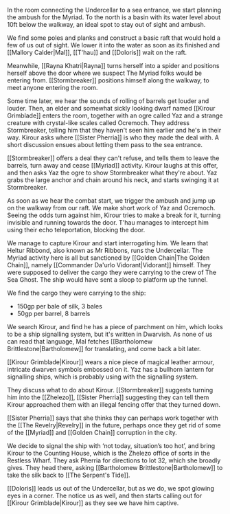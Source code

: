 In the room connecting the Undercellar to a sea entrance, we start planning the ambush for the Myriad. To the north is a basin with its water level about 10ft below the walkway, an ideal spot to stay out of sight and ambush. 

We find some poles and planks and construct a basic raft that would hold a few of us out of sight. We lower it into the water as soon as its finished and [[Mallory Calder|Mal]], [[T'hau]] and [[Doloris]] wait on the raft.

Meanwhile, [[Rayna Khatri|Rayna]] turns herself into a spider and positions herself above the door where we suspect The Myriad folks would be entering from. [[Stormbreaker]] positions himself along the walkway, to meet anyone entering the room.

Some time later, we hear the sounds of rolling of barrels get louder and louder. Then, an elder and somewhat sickly looking dwarf named [[Kirour Grimblade]] enters the room, together with an ogre called Yaz and a strange creature with crystal-like scales called Ocremoch. They address Stormbreaker, telling him that they haven't seen him earlier and he's in their way. Kirour asks where [[Sister Pherria]] is who they made the deal with. A short discussion ensues about letting them pass to the sea entrance.

[[Stormbreaker]] offers a deal they can't refuse, and tells them to leave the barrels, turn away and cease [[Myriad]] activity. Kirour laughs at this offer, and then asks Yaz the ogre to show Stormbreaker what they're about. Yaz grabs the large anchor and chain around his neck, and starts swinging it at Stormbreaker.

As soon as we hear the combat start, we trigger the ambush and jump up on the walkway from our raft. We make short work of Yaz and Ocremoch. Seeing the odds turn against him, Kirour tries to make a break for it, turning invisible and running towards the door. T'hau manages to intercept him using their echo teleportation, blocking the door.

We manage to capture Kirour and start interrogating him. We learn that Heltur Ribbond, also known as Mr Ribbons, runs the Undercellar. The Myriad activity here is all but sanctioned by [[Golden Chain|The Golden Chain]], namely [[Commander Da'urlo Vidorant|Vidorant]] himself. They were supposed to deliver the cargo they were carrying to the crew of The Sea Ghost. The ship would have sent a sloop to platform up the tunnel.

We find the cargo they were carrying to the ship:
- 150gp per bale of silk, 3 bales
- 50gp per barrel, 8 barrels

We search Kirour, and find he has a piece of parchment on him, which looks to be a ship signalling system, but it's written in Dwarvish. As none of us can read that language, Mal fetches [[Bartholomew Brittlestone|Bartholomew]] for translating, and come back a bit later. 

[[Kirour Grimblade|Kirour]] wears a nice piece of magical leather armour, intricate dwarven symbols embossed on it. Yaz has a bullhorn lantern for signalling ships, which is probably using with the signalling system.

They discuss what to do about Kirour. [[Stormbreaker]] suggests turning him into the [[Zhelezo]], [[Sister Pherria]] suggesting they can tell them Kirour approached them with an illegal fencing offer that they turned down. 

[[Sister Pherria]] says that she thinks they can perhaps work together with the [[The Revelry|Revelry]] in the future, perhaps once they get rid of some of the [[Myriad]] and [[Golden Chain]] corruption in the city.

We decide to signal the ship with ‘not today, situation’s too hot’, and bring Kirour to the Counting House, which is the Zhelezo office of sorts in the Restless Wharf. They ask Pherria for directions to lot 32, which she broadly gives. They head there, asking [[Bartholomew Brittlestone|Bartholomew]] to take the silk back to [[The Serpent's Tide]]. 

[[Doloris]] leads us out of the Undercellar, but as we do, we spot glowing eyes in a corner. The notice us as well, and then starts calling out for [[Kirour Grimblade|Kirour]] as they see we have him captive.